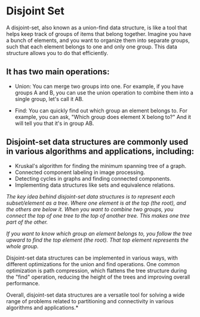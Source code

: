 # Disjoint Set
A disjoint-set, also known as a union-find data structure, is like a tool that helps keep track of groups of items that belong together. 
Imagine you have a bunch of elements, and you want to organize them into separate groups, such that each element belongs to one and only one group. This data structure allows you to do that efficiently.

## It has two main operations:

* Union: You can merge two groups into one. For example, if you have groups A and B, you can use the union operation to combine them into a single group, let's call it AB.

* Find: You can quickly find out which group an element belongs to. For example, you can ask, "Which group does element X belong to?" And it will tell you that it's in group AB.


## Disjoint-set data structures are commonly used in various algorithms and applications, including:

* Kruskal's algorithm for finding the minimum spanning tree of a graph.
* Connected component labeling in image processing.
* Detecting cycles in graphs and finding connected components.
* Implementing data structures like sets and equivalence relations.


*The key idea behind disjoint-set data structures is to represent each subset/element as a tree. Where one element is at the top (the root), and the others are below it.*
*When you want to combine two groups, you connect the top of one tree to the top of another tree. This makes one tree part of the other.*

*If you want to know which group an element belongs to, you follow the tree upward to find the top element (the root). That top element represents the whole group.*


Disjoint-set data structures can be implemented in various ways, with different optimizations for the union and find operations. One common optimization is path compression, which flattens the tree structure during the "find" operation, reducing the height of the trees and improving overall performance.

Overall, disjoint-set data structures are a versatile tool for solving a wide range of problems related to partitioning and connectivity in various algorithms and applications.*